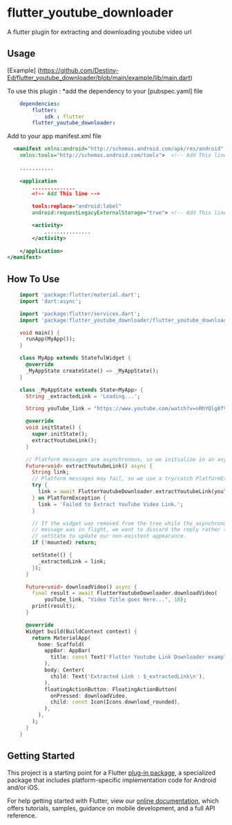 # flutter_youtube_downloader

A flutter plugin for extracting and downloading youtube video url

## Usage

[Example] (https://github.com/Destiny-Ed/flutter_youtube_downloader/blob/main/example/lib/main.dart)

To use this plugin : *add the dependency to your [pubspec.yaml] file

```yaml
    dependencies:
        flutter:
            sdk : flutter
        flutter_youtube_downloader:
```

Add to your app manifest.xml file

```xml
  <manifest xmlns:android="http://schemas.android.com/apk/res/android"
    xmlns:tools="http://schemas.android.com/tools">  <!-- Add This line -->
    
    ...........
  
    <application
        ..............
        <!-- Add This line -->

        tools:replace="android:label" 
        android:requestLegacyExternalStorage="true"> <!-- Add This line if you are targeting android API 29+-->

        <activity>
            ...............
        </activity>
     
    </application>
</manifest>

```

## How To Use

```dart
    import 'package:flutter/material.dart';
    import 'dart:async';

    import 'package:flutter/services.dart';
    import 'package:flutter_youtube_downloader/flutter_youtube_downloader.dart';

    void main() {
      runApp(MyApp());
    }

    class MyApp extends StatefulWidget {
      @override
      _MyAppState createState() => _MyAppState();
    }

    class _MyAppState extends State<MyApp> {
      String _extractedLink = 'Loading...';

      String youTube_link = "https://www.youtube.com/watch?v=nRhYQlg8fVw";

      @override
      void initState() {
        super.initState();
        extractYoutubeLink();
      }

      // Platform messages are asynchronous, so we initialize in an async method.
      Future<void> extractYoutubeLink() async {
        String link;
        // Platform messages may fail, so we use a try/catch PlatformException.
        try {
          link = await FlutterYoutubeDownloader.extractYoutubeLink(youTube_link, 18);
        } on PlatformException {
          link = 'Failed to Extract YouTube Video Link.';
        }

        // If the widget was removed from the tree while the asynchronous platform
        // message was in flight, we want to discard the reply rather than calling
        // setState to update our non-existent appearance.
        if (!mounted) return;

        setState(() {
          _extractedLink = link;
        });
      }

      Future<void> downloadVideo() async {
        final result = await FlutterYoutubeDownloader.downloadVideo(
            youTube_link, "Video Title goes Here...", 18);
        print(result);
      }

      @override
      Widget build(BuildContext context) {
        return MaterialApp(
          home: Scaffold(
            appBar: AppBar(
              title: const Text('Flutter Youtube Link Downloader example app'),
            ),
            body: Center(
              child: Text('Extracted Link : $_extractedLink\n'),
            ),
            floatingActionButton: FloatingActionButton(
              onPressed: downloadVideo,
              child: const Icon(Icons.download_rounded),
            ),
          ),
        );
      }
    }
```

## Getting Started

This project is a starting point for a Flutter
[plug-in package](https://flutter.dev/developing-packages/),
a specialized package that includes platform-specific implementation code for
Android and/or iOS.

For help getting started with Flutter, view our
[online documentation](https://flutter.dev/docs), which offers tutorials,
samples, guidance on mobile development, and a full API reference.

